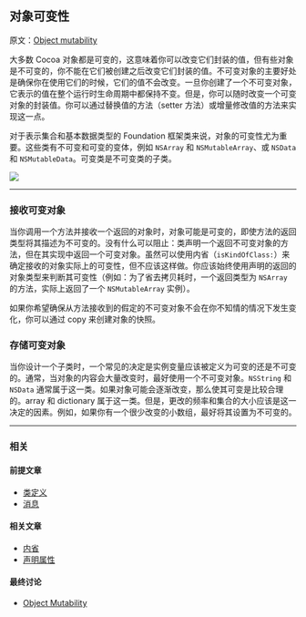 ## 对象可变性

原文：[Object mutability](https://developer.apple.com/library/archive/documentation/General/Conceptual/DevPedia-CocoaCore/ObjectMutability.html#//apple_ref/doc/uid/TP40008195-CH42-SW1)

大多数 Cocoa 对象都是可变的，这意味着你可以改变它们封装的值，但有些对象是不可变的，你不能在它们被创建之后改变它们封装的值。不可变对象的主要好处是确保你在使用它们的时候，它们的值不会改变。一旦你创建了一个不可变对象，它表示的值在整个运行时生命周期中都保持不变。但是，你可以随时改变一个可变对象的封装值。你可以通过替换值的方法（setter 方法）或增量修改值的方法来实现这一点。

对于表示集合和基本数据类型的 Foundation 框架类来说，对象的可变性尤为重要。这些类有不可变和可变的变体，例如 `NSArray` 和 `NSMutableArray`、或 `NSData` 和 `NSMutableData`。可变类是不可变类的子类。

![](https://gitee.com/junteng/images/raw/master/img/20220116001918.png)

---

### 接收可变对象

当你调用一个方法并接收一个返回的对象时，对象可能是可变的，即使方法的返回类型将其描述为不可变的。没有什么可以阻止：类声明一个返回不可变对象的方法，但在其实现中返回一个可变对象。虽然可以使用内省（`isKindOfClass:`）来确定接收的对象实际上的可变性，但不应该这样做。你应该始终使用声明的返回的对象类型来判断其可变性（例如：为了省去拷贝耗时，一个返回类型为 `NSArray` 的方法，实际上返回了一个 `NSMutableArray` 实例）。

如果你希望确保从方法接收到的假定的不可变对象不会在你不知情的情况下发生变化，你可以通过 copy 来创建对象的快照。

### 存储可变对象

当你设计一个子类时，一个常见的决定是实例变量应该被定义为可变的还是不可变的。通常，当对象的内容会大量改变时，最好使用一个不可变对象。`NSString` 和  `NSData` 通常属于这一类。如果对象可能会逐渐改变，那么使其可变是比较合理的。array 和 dictionary 属于这一类。但是，更改的频率和集合的大小应该是这一决定的因素。例如，如果你有一个很少改变的小数组，最好将其设置为不可变的。

---

### 相关

#### 前提文章

* [类定义](https://github.com/teney97/iOS-CocoaCoreCompetencies-Chinese/blob/main/Content/类定义.md)
* [消息](https://github.com/teney97/iOS-CocoaCoreCompetencies-Chinese/blob/main/Content/消息.md)

#### 相关文章

- [内省](https://github.com/teney97/iOS-CocoaCoreCompetencies-Chinese/blob/main/Content/内省.md)
- [声明属性](https://github.com/teney97/iOS-CocoaCoreCompetencies-Chinese/blob/main/Content/声明属性.md)

#### 最终讨论

* [Object Mutability](https://developer.apple.com/library/archive/documentation/General/Conceptual/CocoaEncyclopedia/ObjectMutability/ObjectMutability.html#//apple_ref/doc/uid/TP40010810-CH5)

